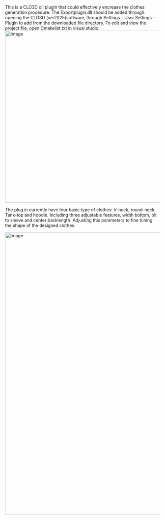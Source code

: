 This is a CLO3D dll plugin that could effectively encrease the clothes generation procedure. The Exportplugin.dll should be added through opening the CLO3D (ver2025)software, through Settings - User Settings -Plugin to add from the downloaded file directory. 
To edit and view the project file, open Cmakelist.txt in visual studio.
<img width="1005" height="558" alt="image" src="https://github.com/user-attachments/assets/9d261384-2606-4374-b103-56044da867a1" />

The plug in currently have four basic type of clothes: V-neck, round-neck, Tank-top and hoodie. Including three adjustable features, width bottom, pit to sleeve and center backlength. Adjusting this parameters to fine tuning the shape of the designed clothes.

<img width="659" height="916" alt="image" src="https://github.com/user-attachments/assets/e4ee5747-fcd8-40d2-9009-e8d3fd33cdff" />


